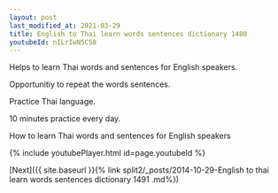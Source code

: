 ```yaml
---
layout: post
last_modified_at: 2021-03-29
title: English to Thai learn words sentences dictionary 1480 
youtubeId: nILrIwN5CS8
---
```

 
 
Helps to learn Thai words and sentences for English speakers.

Opportunitiy to repeat the words sentences. 

Practice Thai language. 
 
10 minutes practice every day. 
 
How to learn Thai words and sentences for English speakers 
 
{% include youtubePlayer.html id=page.youtubeId %}
 
 
[Next]({{ site.baseurl }}{% link  split2/_posts/2014-10-29-English to thai learn words sentences dictionary 1491 .md%})
 
